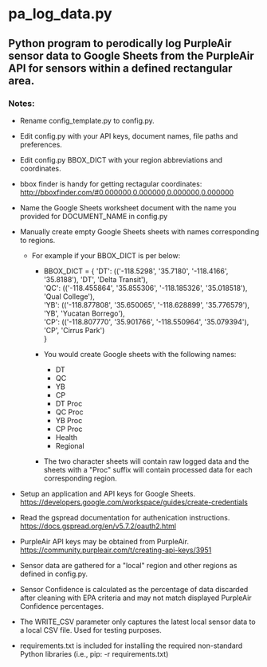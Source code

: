 # pa_log_data.py
 
## Python program to perodically log PurpleAir sensor data to Google Sheets from the PurpleAir API for sensors within a defined rectangular area.

### Notes:
 
- Rename config_template.py to config.py.
- Edit config.py with your API keys, document names, file paths and preferences.
- Edit config.py BBOX_DICT with your region abbreviations and coordinates. 
- bbox finder is handy for getting rectagular coordinates: http://bboxfinder.com/#0.000000,0.000000,0.000000,0.000000 
- Name the Google Sheets worksheet document with the name you provided for DOCUMENT_NAME in config.py 
- Manually create empty Google Sheets sheets with names corresponding to regions.
  - For example if your BBOX_DICT is per below:
    - BBOX_DICT = {
        'DT': (('-118.5298', '35.7180', '-118.4166', '35.8188'), 'DT', 'Delta Transit'),  
        'QC': (('-118.455864', '35.855306', '-118.185326', '35.018518'), 'Qual College'),  
        'YB': (('-118.877808', '35.650065', '-118.628899', '35.776579'), 'YB', 'Yucatan Borrego'),  
        'CP': (('-118.807770', '35.901766', '-118.550964', '35.079394'), 'CP', 'Cirrus Park')  
        }
    - You would create Google sheets with the following names:
        - DT
        - QC
        - YB
        - CP
        - DT Proc
        - QC Proc
        - YB Proc
        - CP Proc
        - Health
        - Regional
 
    - The two character sheets will contain raw logged data and the sheets with a "Proc" suffix will contain processed data for each corresponding region.

- Setup an application and API keys for Google Sheets. https://developers.google.com/workspace/guides/create-credentials 
- Read the gspread documentation for authenication instructions. https://docs.gspread.org/en/v5.7.2/oauth2.html 
- PurpleAir API keys may be obtained from PurpleAir. https://community.purpleair.com/t/creating-api-keys/3951 
- Sensor data are gathered for a "local" region and other regions as defined in config.py.
- Sensor Confidence is calculated as the percentage of data discarded after cleaning with EPA criteria and may not match displayed PurpleAir Confidence percentages.
- The WRITE_CSV parameter only captures the latest local sensor data to a local CSV file. Used for testing purposes.
- requirements.txt is included for installing the required non-standard Python libraries (i.e., pip: -r requirements.txt)
